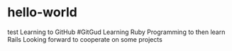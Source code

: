 # hello-world
test
Learning to GitHub #GitGud
Learning Ruby Programming to then learn Rails
Looking forward to cooperate on some projects
